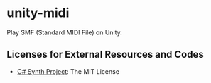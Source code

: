 # unity-midi
Play SMF (Standard MIDI File) on Unity.

## Licenses for External Resources and Codes
* [C# Synth Project](https://csharpsynthproject.codeplex.com/): The MIT License
